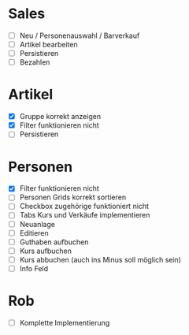 # Sales
- [ ] Neu / Personenauswahl / Barverkauf 
- [ ] Artikel bearbeiten 
- [ ] Persistieren 
- [ ] Bezahlen 

# Artikel
- [x] Gruppe korrekt anzeigen
- [x] Filter funktionieren nicht 
- [ ] Persistieren 

# Personen
- [x] Filter funktionieren nicht
- [ ] Personen Grids korrekt sortieren 
- [ ] Checkbox zugehörige funktioniert nicht 
- [ ] Tabs Kurs und Verkäufe implementieren 
- [ ] Neuanlage
- [ ] Editieren 
- [ ] Guthaben aufbuchen 
- [ ] Kurs aufbuchen
- [ ] Kurs abbuchen (auch ins Minus soll möglich sein) 
- [ ] Info Feld 

# Rob
- [ ] Komplette Implementierung 